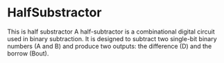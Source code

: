 # HalfSubstractor
This is half substractor
A half-subtractor is a combinational digital circuit used in binary subtraction. It is designed to subtract two single-bit binary numbers (A and B) and produce two outputs: the difference (D) and the borrow (Bout). 
